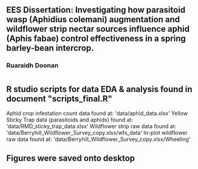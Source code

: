 ## EES Dissertation: Investigating how parasitoid wasp (Aphidius colemani) augmentation and wildflower strip nectar sources influence aphid (Aphis fabae) control effectiveness in a spring barley-bean intercrop.
### Ruaraidh Doonan
#
## R studio scripts for data EDA & analysis found in document "scripts_final.R"
Aphid crop infestation count data found at: 'data/aphid_data.xlsx'
Yellow Sticky Trap data (parasitoids and aphids) found at: 'data/RMD_sticky_trap_data.xlsx'
Wildflower strip raw data found at: 'data/Berryhill_Wildflower_Survey_copy.xlsx/wfs_data'
In-plot wildflower raw data found at: 'data/Berryhill_Wildflower_Survey_copy.xlsx/Wheeling'

## Figures were saved onto desktop
